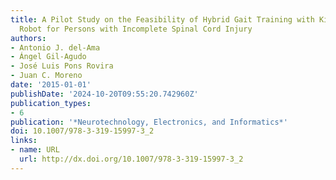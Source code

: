 ```yaml
---
title: A Pilot Study on the Feasibility of Hybrid Gait Training with Kinesis Overground
  Robot for Persons with Incomplete Spinal Cord Injury
authors:
- Antonio J. del-Ama
- Ángel Gil-Agudo
- José Luis Pons Rovira
- Juan C. Moreno
date: '2015-01-01'
publishDate: '2024-10-20T09:55:20.742960Z'
publication_types:
- 6
publication: '*Neurotechnology, Electronics, and Informatics*'
doi: 10.1007/978-3-319-15997-3_2
links:
- name: URL
  url: http://dx.doi.org/10.1007/978-3-319-15997-3_2
---
```

